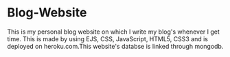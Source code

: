 # Blog-Website
This is my personal blog website on which I write my blog's whenever I get time. This is made by using EJS, CSS, JavaScript, HTML5, CSS3 and is deployed on heroku.com.This website's databse is linked through mongodb.
